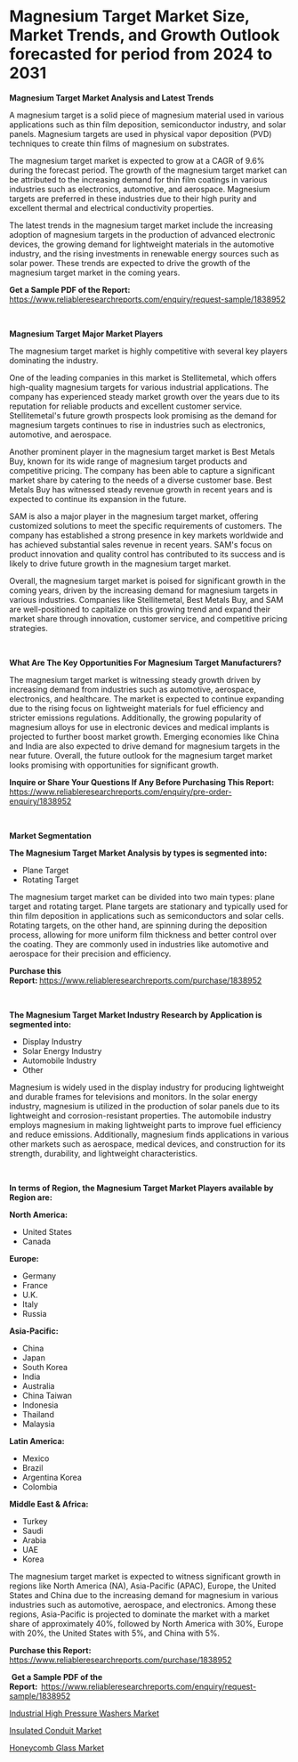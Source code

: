 <p><h1>Magnesium Target Market Size, Market Trends, and Growth Outlook forecasted for period from 2024 to 2031</h1></p><p><strong>Magnesium Target Market Analysis and Latest Trends</strong></p>
<p><p>A magnesium target is a solid piece of magnesium material used in various applications such as thin film deposition, semiconductor industry, and solar panels. Magnesium targets are used in physical vapor deposition (PVD) techniques to create thin films of magnesium on substrates.</p><p>The magnesium target market is expected to grow at a CAGR of 9.6% during the forecast period. The growth of the magnesium target market can be attributed to the increasing demand for thin film coatings in various industries such as electronics, automotive, and aerospace. Magnesium targets are preferred in these industries due to their high purity and excellent thermal and electrical conductivity properties.</p><p>The latest trends in the magnesium target market include the increasing adoption of magnesium targets in the production of advanced electronic devices, the growing demand for lightweight materials in the automotive industry, and the rising investments in renewable energy sources such as solar power. These trends are expected to drive the growth of the magnesium target market in the coming years.</p></p>
<p><strong>Get a Sample PDF of the Report:&nbsp;</strong> <a href="https://www.reliableresearchreports.com/enquiry/request-sample/1838952">https://www.reliableresearchreports.com/enquiry/request-sample/1838952</a></p>
<p>&nbsp;</p>
<p><strong>Magnesium Target Major Market Players</strong></p>
<p><p>The magnesium target market is highly competitive with several key players dominating the industry. </p><p>One of the leading companies in this market is Stellitemetal, which offers high-quality magnesium targets for various industrial applications. The company has experienced steady market growth over the years due to its reputation for reliable products and excellent customer service. Stellitemetal's future growth prospects look promising as the demand for magnesium targets continues to rise in industries such as electronics, automotive, and aerospace.</p><p>Another prominent player in the magnesium target market is Best Metals Buy, known for its wide range of magnesium target products and competitive pricing. The company has been able to capture a significant market share by catering to the needs of a diverse customer base. Best Metals Buy has witnessed steady revenue growth in recent years and is expected to continue its expansion in the future.</p><p>SAM is also a major player in the magnesium target market, offering customized solutions to meet the specific requirements of customers. The company has established a strong presence in key markets worldwide and has achieved substantial sales revenue in recent years. SAM's focus on product innovation and quality control has contributed to its success and is likely to drive future growth in the magnesium target market.</p><p>Overall, the magnesium target market is poised for significant growth in the coming years, driven by the increasing demand for magnesium targets in various industries. Companies like Stellitemetal, Best Metals Buy, and SAM are well-positioned to capitalize on this growing trend and expand their market share through innovation, customer service, and competitive pricing strategies.</p></p>
<p>&nbsp;</p>
<p><strong>What Are The Key Opportunities For Magnesium Target Manufacturers?</strong></p>
<p><p>The magnesium target market is witnessing steady growth driven by increasing demand from industries such as automotive, aerospace, electronics, and healthcare. The market is expected to continue expanding due to the rising focus on lightweight materials for fuel efficiency and stricter emissions regulations. Additionally, the growing popularity of magnesium alloys for use in electronic devices and medical implants is projected to further boost market growth. Emerging economies like China and India are also expected to drive demand for magnesium targets in the near future. Overall, the future outlook for the magnesium target market looks promising with opportunities for significant growth.</p></p>
<p><strong>Inquire or Share Your Questions If Any Before Purchasing This Report:</strong> <a href="https://www.reliableresearchreports.com/enquiry/pre-order-enquiry/1838952">https://www.reliableresearchreports.com/enquiry/pre-order-enquiry/1838952</a></p>
<p>&nbsp;</p>
<p><strong>Market Segmentation</strong></p>
<p><strong>The Magnesium Target Market Analysis by types is segmented into:</strong></p>
<p><ul><li>Plane Target</li><li>Rotating Target</li></ul></p>
<p><p>The magnesium target market can be divided into two main types: plane target and rotating target. Plane targets are stationary and typically used for thin film deposition in applications such as semiconductors and solar cells. Rotating targets, on the other hand, are spinning during the deposition process, allowing for more uniform film thickness and better control over the coating. They are commonly used in industries like automotive and aerospace for their precision and efficiency.</p></p>
<p><strong>Purchase this Report:&nbsp;</strong><a href="https://www.reliableresearchreports.com/purchase/1838952">https://www.reliableresearchreports.com/purchase/1838952</a></p>
<p>&nbsp;</p>
<p><strong>The Magnesium Target Market Industry Research by Application is segmented into:</strong></p>
<p><ul><li>Display Industry</li><li>Solar Energy Industry</li><li>Automobile Industry</li><li>Other</li></ul></p>
<p><p>Magnesium is widely used in the display industry for producing lightweight and durable frames for televisions and monitors. In the solar energy industry, magnesium is utilized in the production of solar panels due to its lightweight and corrosion-resistant properties. The automobile industry employs magnesium in making lightweight parts to improve fuel efficiency and reduce emissions. Additionally, magnesium finds applications in various other markets such as aerospace, medical devices, and construction for its strength, durability, and lightweight characteristics.</p></p>
<p>&nbsp;</p>
<p><strong>In terms of Region, the Magnesium Target Market Players available by Region are:</strong></p>
<p>
    <p> <strong> North America: </strong>
        <ul>
            <li>United States</li>
            <li>Canada</li>
        </ul>
        </p> 
    <p> <strong> Europe: </strong>
        <ul>
            <li>Germany</li>
            <li>France</li>
            <li>U.K.</li>
            <li>Italy</li>
            <li>Russia</li>
        </ul>
        </p> 
    <p> <strong> Asia-Pacific: </strong>
        <ul>
            <li>China</li>
            <li>Japan</li>
            <li>South Korea</li>
            <li>India</li>
            <li>Australia</li>
            <li>China Taiwan</li>
            <li>Indonesia</li>
            <li>Thailand</li>
            <li>Malaysia</li>
        </ul>
        </p> 
    <p> <strong> Latin America: </strong>
        <ul>
            <li>Mexico</li>
            <li>Brazil</li>
            <li>Argentina Korea</li>
            <li>Colombia</li>
        </ul>
        </p> 
    <p> <strong> Middle East & Africa: </strong>
        <ul>
            <li>Turkey</li>
            <li>Saudi</li>
            <li>Arabia</li>
            <li>UAE</li>
            <li>Korea</li>
        </ul>
    </p>
    </p>
<p><p>The magnesium target market is expected to witness significant growth in regions like North America (NA), Asia-Pacific (APAC), Europe, the United States and China due to the increasing demand for magnesium in various industries such as automotive, aerospace, and electronics. Among these regions, Asia-Pacific is projected to dominate the market with a market share of approximately 40%, followed by North America with 30%, Europe with 20%, the United States with 5%, and China with 5%.</p></p>
<p><strong>Purchase this Report: </strong><a href="https://www.reliableresearchreports.com/purchase/1838952">https://www.reliableresearchreports.com/purchase/1838952</a></p>
<p>&nbsp;<strong>Get a Sample PDF of the Report:&nbsp;&nbsp;</strong><a href="https://www.reliableresearchreports.com/enquiry/request-sample/1838952">https://www.reliableresearchreports.com/enquiry/request-sample/1838952</a></p>
<p><strong></strong></p>
<p><p><a href="https://github.com/timeliteaut/Market-Research-Report-List-1/blob/main/industrial-high-pressure-washers-market.md">Industrial High Pressure Washers Market</a></p><p><a href="https://github.com/seekum/Market-Research-Report-List-1/blob/main/insulated-conduit-market.md">Insulated Conduit Market</a></p><p><a href="https://github.com/bobicer/Market-Research-Report-List-2/blob/main/honeycomb-glass-market.md">Honeycomb Glass Market</a></p></p>
